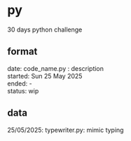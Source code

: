 # py
30 days python challenge  
## format
date: code_name.py : description  
started: Sun 25 May 2025  
ended: -  
status: wip  
## data
25/05/2025: typewriter.py: mimic typing  
